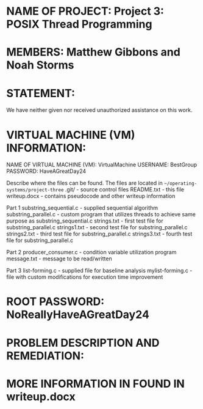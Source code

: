 NAME OF PROJECT: Project 3: POSIX Thread Programming
================

MEMBERS: Matthew Gibbons and Noah Storms
========

STATEMENT:
==========
We have neither given nor received unauthorized assistance on this work.

VIRTUAL MACHINE (VM) INFORMATION:
=================================
NAME OF VIRTUAL MACHINE (VM): VirtualMachine
USERNAME: BestGroup
PASSWORD: HaveAGreatDay24

Describe where the files can be found.
The files are located in `~/operating-systems/project-three`
.git/ - source control files
README.txt - this file
writeup.docx - contains pseudocode and other writeup information


Part 1
substring_sequential.c - supplied sequential algorithm
substring_parallel.c - custom program that utilizes threads to achieve same purpose as substring_sequential.c
strings.txt - first test file for substring_parallel.c
strings1.txt - second test file for substring_parallel.c
strings2.txt - third test file for substring_parallel.c
strings3.txt - fourth test file for substring_parallel.c


Part 2
producer_consumer.c - condition variable utilization program
message.txt - message to be read/written


Part 3
list-forming.c - supplied file for baseline analysis
mylist-forming.c - file with custom modifications for execution time improvement


ROOT PASSWORD: NoReallyHaveAGreatDay24
==============

PROBLEM DESCRIPTION AND REMEDIATION:
====================================

MORE INFORMATION IN FOUND IN writeup.docx
=========================================
